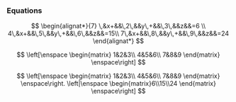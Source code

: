 ### Equations

$$
\begin{alignat*}{7}
             \,&x+&&\,2\,&&y\,+&&\,3\,&&z&&=6  \\
            4\,&x+&&\,5\,&&y\,+&&\,6\,&&z&&=15\\
            7\,&x+&&\,8\,&&y\,+&&\,9\,&&z&&=24
\end{alignat*}
$$

$$
\left[\enspace
\begin{matrix}
1&2&3\\
4&5&6\\
7&8&9
\end{matrix}
\enspace\right]
$$

$$
\left[\enspace
\begin{matrix}
1&2&3\\
4&5&6\\
7&8&9
\end{matrix}
\enspace\right.
\left|\enspace
\begin{matrix}6\\15\\24
\end{matrix}
\enspace\right]
$$











